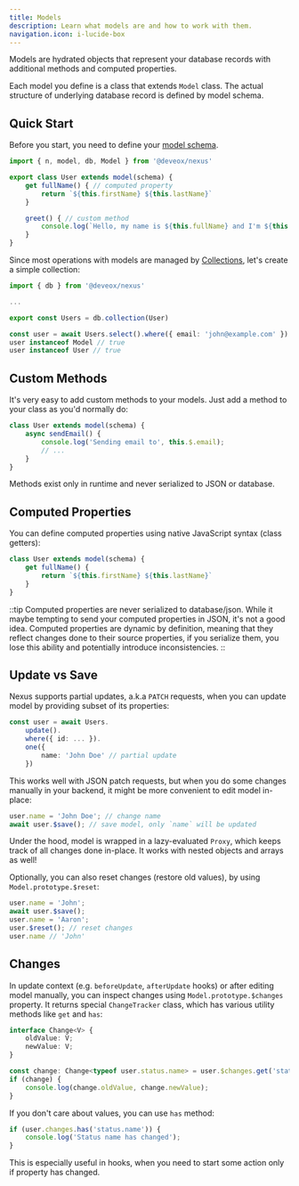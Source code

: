 ```yaml
---
title: Models
description: Learn what models are and how to work with them.
navigation.icon: i-lucide-box
--- 
```


Models are hydrated objects that represent your database records with additional methods and computed properties.

Each model you define is a class that extends `Model` class. The actual structure of underlying database record is defined by model schema. 

## Quick Start

Before you start, you need to define your [model schema](/schema).

```ts [User.ts]
import { n, model, db, Model } from '@deveox/nexus'

export class User extends model(schema) {
    get fullName() { // computed property
        return `${this.firstName} ${this.lastName}`
    }

    greet() { // custom method
        console.log(`Hello, my name is ${this.fullName} and I'm ${this.age} years old`)
    }
}
```

Since most operations with models are managed by [Collections](/collections), let's create a simple collection:
```ts [User.ts]
import { db } from '@deveox/nexus'

... 

export const Users = db.collection(User)

const user = await Users.select().where({ email: 'john@example.com' }).one()
user instanceof Model // true
user instanceof User // true
```

## Custom Methods
It's very easy to add custom methods to your models. Just add a method to your class as you'd normally do:
```ts
class User extends model(schema) {
    async sendEmail() {
        console.log('Sending email to', this.$.email);
        // ...
    }
}
``` 


Methods exist only in runtime and never serialized to JSON or database.


## Computed Properties
You can define computed properties using native JavaScript syntax (class getters):
```ts
class User extends model(schema) {
    get fullName() {
        return `${this.firstName} ${this.lastName}`
    }
}
```
::tip
Computed properties are never serialized to database/json. While it maybe tempting to send your computed properties in JSON, it's not a good idea.
Computed properties are dynamic by definition, meaning that they reflect changes done to their source properties, if you serialize them, you lose this ability and potentially introduce inconsistencies.
::

## Update vs Save
Nexus supports partial updates, a.k.a `PATCH` requests, when you can update model by providing subset of its properties:

```ts
const user = await Users.
    update().
    where({ id: ... }).
    one({
        name: 'John Doe' // partial update
    })
```

This works well with JSON patch requests, but when you do some changes manually in your backend, it might be more convenient to edit model in-place:


```ts
user.name = 'John Doe'; // change name
await user.$save(); // save model, only `name` will be updated
```

Under the hood, model is wrapped in a lazy-evaluated `Proxy`, which keeps track of all changes done in-place. It works with nested objects and arrays as well!

Optionally, you can also reset changes (restore old values), by using `Model.prototype.$reset`:
```ts
user.name = 'John';
await user.$save();
user.name = 'Aaron';
user.$reset(); // reset changes
user.name // 'John'
```

## Changes
In update context (e.g. `beforeUpdate`, `afterUpdate` hooks) or after editing model manually, you can inspect changes using `Model.prototype.$changes` property. It returns special `ChangeTracker` class, which has various utility methods like `get` and `has`:

```ts
interface Change<V> {
    oldValue: V;
    newValue: V;
}

const change: Change<typeof user.status.name> = user.$changes.get('status.name')
if (change) {
    console.log(change.oldValue, change.newValue); 
}
```

If you don't care about values, you can use `has` method:
```ts
if (user.changes.has('status.name')) {
    console.log('Status name has changed');
}
```

This is especially useful in hooks, when you need to start some action only if property has changed.
